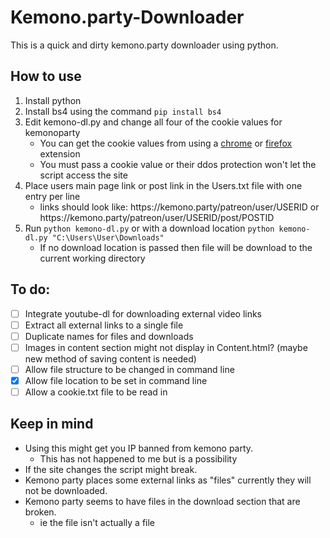# Kemono.party-Downloader
This is a quick and dirty kemono.party downloader using python.

## How to use
1. Install python
2. Install bs4 using the command ```pip install bs4``` 
3. Edit kemono-dl.py and change all four of the cookie values for kemonoparty
   - You can get the cookie values from using a [chrome](https://chrome.google.com/webstore/detail/get-cookiestxt/bgaddhkoddajcdgocldbbfleckgcbcid?hl=en) or [firefox](https://addons.mozilla.org/en-US/firefox/addon/cookies-txt/) extension
   - You must pass a cookie value or their ddos protection won't let the script access the site 
4. Place users main page link or post link in the Users.txt file with one entry per line
   - links should look like: https://<span></span>kemono.party/patreon/user/USERID or https://<span></span>kemono.party/patreon/user/USERID/post/POSTID
5. Run ```python kemono-dl.py``` or with a download location ```python kemono-dl.py "C:\Users\User\Downloads"```
   - If no download location is passed then file will be download to the current working directory

## To do:
- [ ] Integrate youtube-dl for downloading external video links
- [ ] Extract all external links to a single file
- [ ] Duplicate names for files and downloads
- [ ] Images in content section might not display in Content.html? (maybe new method of saving content is needed)
- [ ] Allow file structure to be changed in command line
- [X] Allow file location to be set in command line
- [ ] Allow a cookie.txt file to be read in 

## Keep in mind
- Using this might get you IP banned from kemono party.
  - This has not happened to me but is a possibility 
- If the site changes the script might break.
- Kemono party places some external links as "files" currently they will not be downloaded.
- Kemono party seems to have files in the download section that are broken.
  - ie the file isn't actually a file
